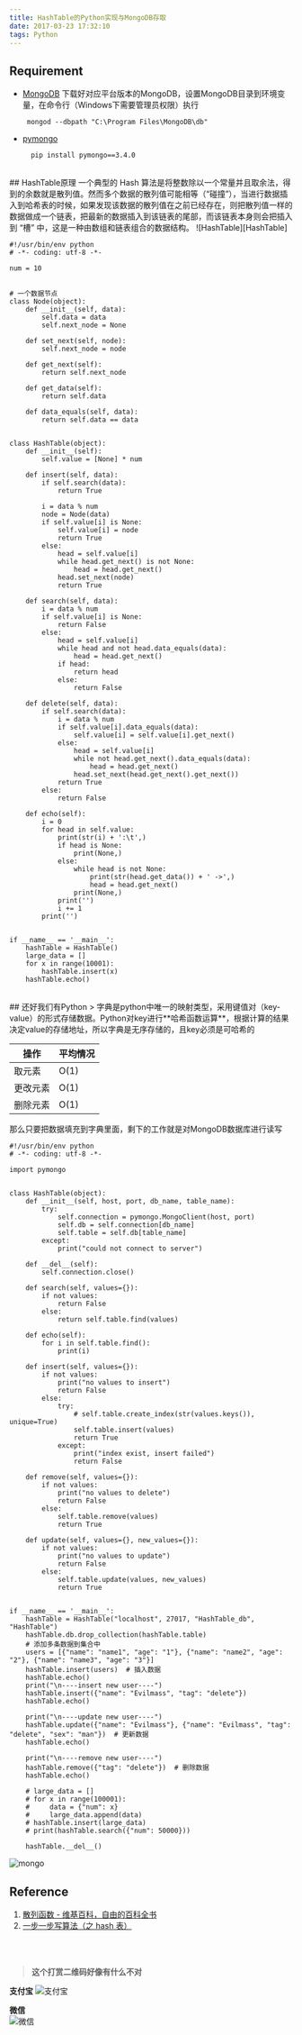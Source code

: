 ```yaml
---
title: HashTable的Python实现与MongoDB存取
date: 2017-03-23 17:32:10
tags: Python
---
```


## Requirement
*  [MongoDB][MongoDB]
下载好对应平台版本的MongoDB，设置MongoDB目录到环境变量，在命令行（Windows下需要管理员权限）执行

        mongod --dbpath "C:\Program Files\MongoDB\db"
        
* [pymongo][pymongo]

        pip install pymongo==3.4.0

<!--more-->

<br>
## HashTable原理
一个典型的 Hash 算法是将整数除以一个常量并且取余法，得到的余数就是散列值。然而多个数据的散列值可能相等（“碰撞”），当进行数据插入到哈希表的时候，如果发现该数据的散列值在之前已经存在，则把散列值一样的数据做成一个链表，把最新的数据插入到该链表的尾部，而该链表本身则会把插入到 “槽” 中，这是一种由数组和链表组合的数据结构。
![HashTable][HashTable]

    #!/usr/bin/env python
    # -*- coding: utf-8 -*-
    
    num = 10
    
    
    # 一个数据节点
    class Node(object):
        def __init__(self, data):
            self.data = data
            self.next_node = None
    
        def set_next(self, node):
            self.next_node = node
    
        def get_next(self):
            return self.next_node
    
        def get_data(self):
            return self.data
    
        def data_equals(self, data):
            return self.data == data
    
    
    class HashTable(object):
        def __init__(self):
            self.value = [None] * num
    
        def insert(self, data):
            if self.search(data):
                return True
    
            i = data % num
            node = Node(data)
            if self.value[i] is None:
                self.value[i] = node
                return True
            else:
                head = self.value[i]
                while head.get_next() is not None:
                    head = head.get_next()
                head.set_next(node)
                return True
    
        def search(self, data):
            i = data % num
            if self.value[i] is None:
                return False
            else:
                head = self.value[i]
                while head and not head.data_equals(data):
                    head = head.get_next()
                if head:
                    return head
                else:
                    return False
    
        def delete(self, data):
            if self.search(data):
                i = data % num
                if self.value[i].data_equals(data):
                    self.value[i] = self.value[i].get_next()
                else:
                    head = self.value[i]
                    while not head.get_next().data_equals(data):
                        head = head.get_next()
                    head.set_next(head.get_next().get_next())
                return True
            else:
                return False
    
        def echo(self):
            i = 0
            for head in self.value:
                print(str(i) + ':\t',)
                if head is None:
                    print(None,)
                else:
                    while head is not None:
                        print(str(head.get_data()) + ' ->',)
                        head = head.get_next()
                    print(None,)
                print('')
                i += 1
            print('')
    
    
    if __name__ == '__main__':
        hashTable = HashTable()
        large_data = []
        for x in range(10001):
            hashTable.insert(x)
        hashTable.echo()

<br>
## 还好我们有Python
> 字典是python中唯一的映射类型，采用键值对（key-value）的形式存储数据。Python对key进行**哈希函数运算**，根据计算的结果决定value的存储地址，所以字典是无序存储的，且key必须是可哈希的
    
| 操作          | 平均情况 |
|---------------|----------|
| 取元素        | O(1)     |
| 更改元素      | O(1)     |
| 删除元素      | O(1)     |

那么只要把数据填充到字典里面，剩下的工作就是对MongoDB数据库进行读写

    #!/usr/bin/env python
    # -*- coding: utf-8 -*-
    
    import pymongo
    
    
    class HashTable(object):
        def __init__(self, host, port, db_name, table_name):
            try:
                self.connection = pymongo.MongoClient(host, port)
                self.db = self.connection[db_name]
                self.table = self.db[table_name]
            except:
                print("could not connect to server")
    
        def __del__(self):
            self.connection.close()
    
        def search(self, values={}):
            if not values:
                return False
            else:
                return self.table.find(values)
    
        def echo(self):
            for i in self.table.find():
                print(i)
    
        def insert(self, values={}):
            if not values:
                print("no values to insert")
                return False
            else:
                try:
                    # self.table.create_index(str(values.keys()), unique=True)
                    self.table.insert(values)
                    return True
                except:
                    print("index exist, insert failed")
                    return False
    
        def remove(self, values={}):
            if not values:
                print("no values to delete")
                return False
            else:
                self.table.remove(values)
                return True
    
        def update(self, values={}, new_values={}):
            if not values:
                print("no values to update")
                return False
            else:
                self.table.update(values, new_values)
                return True
    
    
    if __name__ == '__main__':
        hashTable = HashTable("localhost", 27017, "HashTable_db", "HashTable")
        hashTable.db.drop_collection(hashTable.table)
        # 添加多条数据到集合中
        users = [{"name": "name1", "age": "1"}, {"name": "name2", "age": "2"}, {"name": "name3", "age": "3"}]
        hashTable.insert(users)  # 插入数据
        hashTable.echo()
        print("\n----insert new user----")
        hashTable.insert({"name": "Evilmass", "tag": "delete"})
        hashTable.echo()
    
        print("\n----update new user----")
        hashTable.update({"name": "Evilmass"}, {"name": "Evilmass", "tag": "delete", "sex": "man"})  # 更新数据
        hashTable.echo()
    
        print("\n----remove new user----")
        hashTable.remove({"tag": "delete"})  # 删除数据
        hashTable.echo()
    
        # large_data = []
        # for x in range(100001):
        #     data = {"num": x}
        #     large_data.append(data)
        # hashTable.insert(large_data)
        # print(hashTable.search({"num": 50000}))
    
        hashTable.__del__()

![mongo][mongo]
<br>
## Reference

1. [散列函数 - 维基百科，自由的百科全书][1]
2. [一步一步写算法（之 hash 表）][2]

<br><br>
> **这个打赏二维码好像有什么不对**

**支付宝** 
![支付宝][支付宝]

**微信**  
![微信][微信]

[支付宝]: https://of4jd0bcc.qnssl.com/Blog/%E6%89%93%E8%B5%8F/alipay/shakalaka_ailipay.gif?imageView2/1/w/200/h/200

[微信]: https://of4jd0bcc.qnssl.com/Blog/%E6%89%93%E8%B5%8F/wechat/%E9%85%9A%E9%85%9E%E7%93%9C_wechat.gif?imageView2/1/w/200/h/200
[1]: https://zh.wikipedia.org/wiki/%E6%95%A3%E5%88%97%E5%87%BD%E6%95%B8
[2]: http://blog.csdn.net/feixiaoxing/article/details/6885657
[HashTable]: https://of4jd0bcc.qnssl.com/%E6%9D%82/HashTable.png
[mongo]: https://of4jd0bcc.qnssl.com/%E6%9D%82/mongodb.png
[MongoDB]: https://www.mongodb.com/download-center#community
[pymongo]: https://pypi.python.org/pypi/pymongo/3.4.0